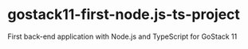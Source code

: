 # gostack11-first-node.js-ts-project
First back-end application with Node.js and TypeScript for GoStack 11
